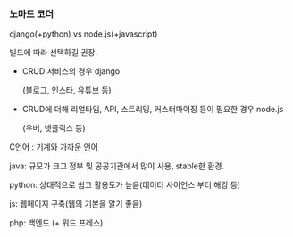 ### 노마드 코더



django(+python) vs node.js(+javascript)

빌드에 따라 선택하길 권장.



- CRUD 서비스의 경우 django 

  (블로그, 인스타, 유튜브 등)



- CRUD에 더해 리얼타임, API, 스트리밍, 커스터마이징 등이 필요한 경우 node.js

  (우버, 넷플릭스 등)



C언어 : 기계와 가까운 언어

java: 규모가 크고 정부 및 공공기관에서 많이 사용, stable한 환경.

python: 상대적으로 쉽고 활용도가 높음(데이터 사이언스 부터 해킹 등)

js: 웹페이지 구축(웹의 기본을 알기 좋음)

php: 백엔드 (+ 워드 프레스)